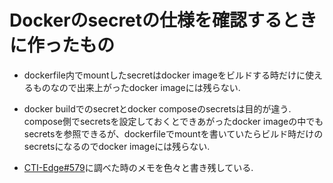 # Dockerのsecretの仕様を確認するときに作ったもの

- dockerfile内でmountしたsecretはdocker imageをビルドする時だけに使えるものなので出来上がったdocker imageには残らない.
- docker buildでのsecretとdocker composeのsecretsは目的が違う. compose側でsecretsを設定しておくとできあがったdocker imageの中でもsecretsを参照できるが、dockerfileでmountを書いていたらビルド時だけのsecretsになるのでdocker imageには残らない.

- [CTI-Edge#579](https://gitlab.com/laplust/core/core-tech-interface/cti-edge/-/issues/579)に調べた時のメモを色々と書き残している.
